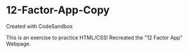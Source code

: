 # 12-Factor-App-Copy

Created with CodeSandbox

This is an exercise to practice HTML/CSS! Recreated the "12 Factor App" Webpage.

